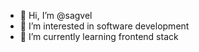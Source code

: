 - 👋 Hi, I’m @sagvel
- 👀 I’m interested in software development
- 🌱 I’m currently learning frontend stack


<!---
sagvel/sagvel is a ✨ special ✨ repository because its `README.md` (this file) appears on your GitHub profile.
You can click the Preview link to take a look at your changes.
--->

